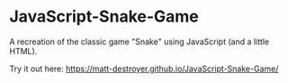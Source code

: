 # JavaScript-Snake-Game
A recreation of the classic game "Snake" using JavaScript (and a little HTML).

Try it out here: https://matt-destroyer.github.io/JavaScript-Snake-Game/

